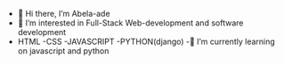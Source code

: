 - 👋 Hi there, I’m Abela-ade
- 👀 I’m interested in Full-Stack Web-development and software development
 -  HTML   -CSS   -JAVASCRIPT    -PYTHON(django)
-🌱 I’m currently learning on javascript and python


<!---
Abelaade/Abelaade is a ✨ special ✨ repository because its `README.md` (this file) appears on your GitHub profile.
You can click the Preview link to take a look at your changes.
--->
